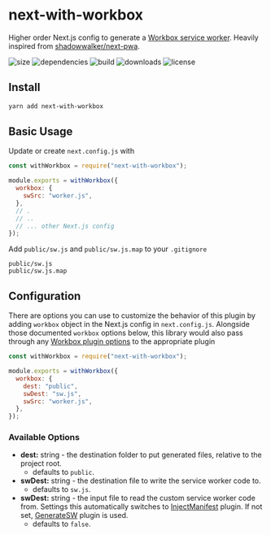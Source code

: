 # next-with-workbox

Higher order Next.js config to generate a [Workbox service worker](https://developers.google.com/web/tools/workbox).
Heavily inspired from [shadowwalker/next-pwa](https://github.com/shadowwalker/next-pwa).

![size](https://img.shields.io/bundlephobia/minzip/next-with-sourcemap.svg) ![dependencies](https://img.shields.io/david/cansin/next-with-workbox.svg) ![build](https://img.shields.io/travis/com/cansin/next-with-workbox) ![downloads](https://img.shields.io/npm/dt/next-with-workbox) ![license](https://img.shields.io/npm/l/next-with-workbox.svg)

## Install

```bash
yarn add next-with-workbox
```

## Basic Usage

Update or create `next.config.js` with

```js
const withWorkbox = require("next-with-workbox");

module.exports = withWorkbox({
  workbox: {
    swSrc: "worker.js",
  },
  // .
  // ..
  // ... other Next.js config
});
```

Add `public/sw.js` and `public/sw.js.map` to your `.gitignore`

```git
public/sw.js
public/sw.js.map
```

## Configuration

There are options you can use to customize the behavior of this plugin
by adding `workbox` object in the Next.js config in `next.config.js`.
Alongside those documented `workbox` options below, this library would
also pass through any [Workbox plugin options](https://developers.google.com/web/tools/workbox/reference-docs/latest/module-workbox-webpack-plugin)
to the appropriate plugin

```js
const withWorkbox = require("next-with-workbox");

module.exports = withWorkbox({
  workbox: {
    dest: "public",
    swDest: "sw.js",
    swSrc: "worker.js",
  },
});
```

### Available Options

- **dest:** string - the destination folder to put generated files, relative to the project root.
  - defaults to `public`.
- **swDest:** string - the destination file to write the service worker code to.
  - defaults to `sw.js`.
- **swDest:** string - the input file to read the custom service worker code from. Settings this automatically
switches to [InjectManifest](https://developers.google.com/web/tools/workbox/reference-docs/latest/module-workbox-webpack-plugin.InjectManifest) plugin.
If not set, [GenerateSW](https://developers.google.com/web/tools/workbox/reference-docs/latest/module-workbox-webpack-plugin.GenerateSW) plugin
is used.
  - defaults to `false`.